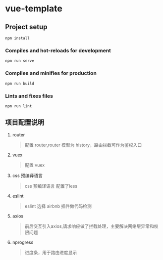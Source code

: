 # vue-template

## Project setup

```
npm install
```

### Compiles and hot-reloads for development

```
npm run serve
```

### Compiles and minifies for production

```
npm run build
```

### Lints and fixes files

```
npm run lint
```

## 项目配置说明

1.  router

    > 配置 router,router 模型为 history，路由拦截可作为鉴权入口

2.  vuex

    > 配置 vuex

3.  css 预编译语言

    > css 预编译语言 配置了less

4.  eslint

    > eslint 选择 airbnb 插件做代码检测

5.  axios

    > 前后交互引入axios,请求响应做了拦截处理，主要解决网络层异常和权限问题

6.  nprogress
    > 进度条，用于路由进度显示
